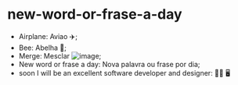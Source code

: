 # new-word-or-frase-a-day

- Airplane: Aviao :airplane:;
- Bee: Abelha 🐝;
- Merge: Mesclar ![image](https://github.com/RubensAlmeidaDev/new-word-or-frase-a-day/assets/47541659/75dc313e-0621-42b4-bc35-9765540ec9be);
- New word or frase a day: Nova palavra ou frase por dia;
- soon I will be an excellent software developer and designer:  🧑‍🎓 🖥️
